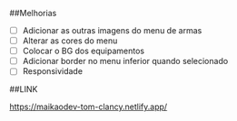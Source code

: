 ##Melhorias

- [ ] Adicionar as outras imagens do menu de armas
- [ ] Alterar as cores do menu
- [ ] Colocar o BG dos equipamentos
- [ ] Adicionar border no menu inferior quando selecionado
- [ ] Responsividade

##LINK

https://maikaodev-tom-clancy.netlify.app/
